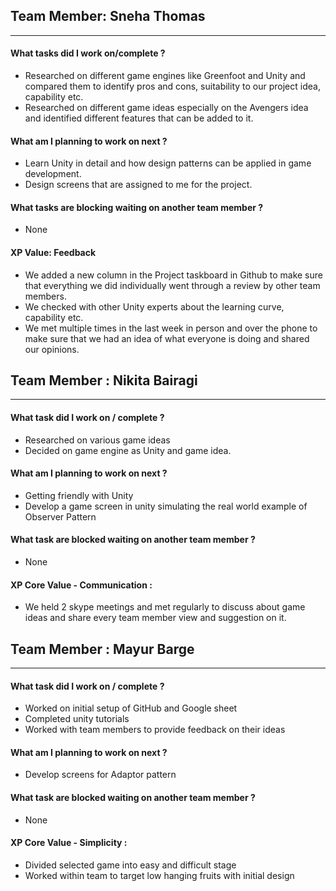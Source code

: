 ## Team Member: Sneha Thomas
---
#### What tasks did I work on/complete ?
- Researched on different game engines like Greenfoot and Unity and compared them to identify pros and cons, suitability to our project idea, capability etc.
- Researched on different game ideas especially on the Avengers idea and identified different features that can be added to it.

#### What am I planning to work on next ?
- Learn Unity in detail and how design patterns can be applied in game development.
- Design screens that are assigned to me for the project.


#### What tasks are blocking waiting on another team member ?
- None

#### XP Value: Feedback
- We added a new column in the Project taskboard in Github to make sure that everything we did individually went through a review by other team members.
- We checked with other Unity experts about the learning curve, capability etc.
- We met multiple times in the last week in person and over the phone to make sure that we had an idea of what everyone is doing and shared our opinions.


## Team Member : Nikita Bairagi
---
#### What task did I work on / complete ?
- Researched on various game ideas
- Decided on game engine as Unity and game idea.

#### What am I planning to work on next ?
- Getting friendly with Unity
- Develop a game screen in unity simulating the real world example of Observer Pattern

#### What task are blocked waiting on another team member ?
- None

#### XP Core Value - Communication :
- We held 2 skype meetings and met regularly to discuss about game ideas and share every team member view and suggestion on it.

## Team Member : Mayur Barge
---
#### What task did I work on / complete ?
- Worked on initial setup of GitHub and Google sheet
- Completed unity tutorials
- Worked with team members to provide feedback on their ideas

#### What am I planning to work on next ?
- Develop screens for Adaptor pattern

#### What task are blocked waiting on another team member ?
- None

#### XP Core Value - Simplicity :
- Divided selected game into easy and difficult stage
- Worked within team to target low hanging fruits with initial design


